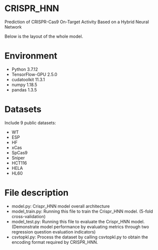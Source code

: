# CRISPR_HNN
Prediction of CRISPR-Cas9 On-Target Activity Based on a Hybrid Neural Network 

Below is the layout of the whole model.
# Environment
* Python 3.7.12
* TensorFlow-GPU 2.5.0
* cudatoolkit 11.3.1
* numpy 1.18.5
* pandas 1.3.5
# Datasets
Include 9 public datasets:
* WT
* ESP
* HF
* xCas
* SpCas9
* Sniper
* HCT116
* HELA
* HL60
# File description
* model.py: Crispr_HNN model overall architecture
* model_train.py: Running this file to train the Crispr_HNN model. (5-fold cross-validation)
* model_test.py: Running this file to evaluate the Crispr_HNN model. (Demonstrate model performance by evaluating metrics through two regression question evaluation indicators)
* csvtopkl.py: Process the dataset by calling csvtopkl.py to obtain the encoding format required by CRISPR_HNN.

